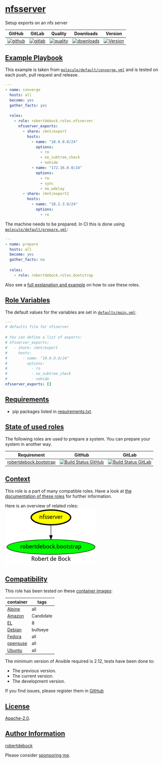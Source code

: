 # [nfsserver](#nfsserver)

Setup exports on an nfs server

|GitHub|GitLab|Quality|Downloads|Version|
|------|------|-------|---------|-------|
|[![github](https://github.com/robertdebock/ansible-role-nfsserver/workflows/Ansible%20Molecule/badge.svg)](https://github.com/robertdebock/ansible-role-nfsserver/actions)|[![gitlab](https://gitlab.com/robertdebock-iac/ansible-role-nfsserver/badges/master/pipeline.svg)](https://gitlab.com/robertdebock-iac/ansible-role-nfsserver)|[![quality](https://img.shields.io/ansible/quality/51495)](https://galaxy.ansible.com/robertdebock/nfsserver)|[![downloads](https://img.shields.io/ansible/role/d/51495)](https://galaxy.ansible.com/robertdebock/nfsserver)|[![Version](https://img.shields.io/github/release/robertdebock/ansible-role-nfsserver.svg)](https://github.com/robertdebock/ansible-role-nfsserver/releases/)|

## [Example Playbook](#example-playbook)

This example is taken from [`molecule/default/converge.yml`](https://github.com/robertdebock/ansible-role-nfsserver/blob/master/molecule/default/converge.yml) and is tested on each push, pull request and release.

```yaml
---
- name: converge
  hosts: all
  become: yes
  gather_facts: yes

  roles:
    - role: robertdebock.roles.nfsserver
      nfsserver_exports:
        - share: /mnt/export
          hosts:
            - name: "10.0.0.0/24"
              options:
                - ro
                - no_subtree_check
                - nohide
            - name: "172.16.0.0/24"
              options:
                - rw
                - sync
                - no_wdelay
        - share: /mnt/export2
          hosts:
            - name: "10.2.3.0/24"
              options:
                - ro
```

The machine needs to be prepared. In CI this is done using [`molecule/default/prepare.yml`](https://github.com/robertdebock/ansible-role-nfsserver/blob/master/molecule/default/prepare.yml):

```yaml
---
- name: prepare
  hosts: all
  become: yes
  gather_facts: no

  roles:
    - role: robertdebock.roles.bootstrap
```

Also see a [full explanation and example](https://robertdebock.nl/how-to-use-these-roles.html) on how to use these roles.

## [Role Variables](#role-variables)

The default values for the variables are set in [`defaults/main.yml`](https://github.com/robertdebock/ansible-role-nfsserver/blob/master/defaults/main.yml):

```yaml
---
# defaults file for nfsserver

# You can define a list of exports:
# nfsserver_exports:
#   - share: /mnt/export
#     hosts:
#       - name: "10.0.0.0/24"
#         options:
#           - ro
#           - no_subtree_check
#           - nohide
nfsserver_exports: []
```

## [Requirements](#requirements)

- pip packages listed in [requirements.txt](https://github.com/robertdebock/ansible-role-nfsserver/blob/master/requirements.txt).

## [State of used roles](#state-of-used-roles)

The following roles are used to prepare a system. You can prepare your system in another way.

| Requirement | GitHub | GitLab |
|-------------|--------|--------|
|[robertdebock.bootstrap](https://galaxy.ansible.com/robertdebock/bootstrap)|[![Build Status GitHub](https://github.com/robertdebock/ansible-role-bootstrap/workflows/Ansible%20Molecule/badge.svg)](https://github.com/robertdebock/ansible-role-bootstrap/actions)|[![Build Status GitLab](https://gitlab.com/robertdebock-iac/ansible-role-bootstrap/badges/master/pipeline.svg)](https://gitlab.com/robertdebock-iac/ansible-role-bootstrap)|

## [Context](#context)

This role is a part of many compatible roles. Have a look at [the documentation of these roles](https://robertdebock.nl/) for further information.

Here is an overview of related roles:
![dependencies](https://raw.githubusercontent.com/robertdebock/ansible-role-nfsserver/png/requirements.png "Dependencies")

## [Compatibility](#compatibility)

This role has been tested on these [container images](https://hub.docker.com/u/robertdebock):

|container|tags|
|---------|----|
|[Alpine](https://hub.docker.com/repository/docker/robertdebock/alpine/general)|all|
|[Amazon](https://hub.docker.com/repository/docker/robertdebock/amazonlinux/general)|Candidate|
|[EL](https://hub.docker.com/repository/docker/robertdebock/enterpriselinux/general)|8|
|[Debian](https://hub.docker.com/repository/docker/robertdebock/debian/general)|bullseye|
|[Fedora](https://hub.docker.com/repository/docker/robertdebock/fedora/general)|all|
|[opensuse](https://hub.docker.com/repository/docker/robertdebock/opensuse/general)|all|
|[Ubuntu](https://hub.docker.com/repository/docker/robertdebock/ubuntu/general)|all|

The minimum version of Ansible required is 2.12, tests have been done to:

- The previous version.
- The current version.
- The development version.

If you find issues, please register them in [GitHub](https://github.com/robertdebock/ansible-role-nfsserver/issues)

## [License](#license)

[Apache-2.0](https://github.com/robertdebock/ansible-role-nfsserver/blob/master/LICENSE).

## [Author Information](#author-information)

[robertdebock](https://robertdebock.nl/)

Please consider [sponsoring me](https://github.com/sponsors/robertdebock).
